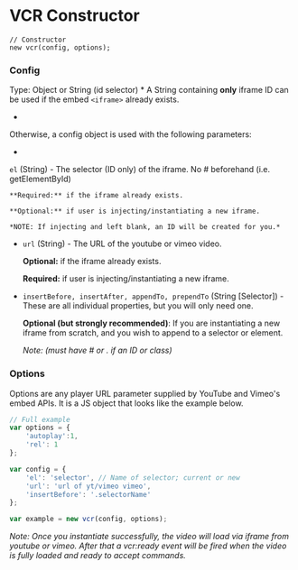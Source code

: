 # VCR Constructor

```
// Constructor
new vcr(config, options);
```


### Config

Type: Object or String (id selector)
* 
A String containing **only** iframe ID can be used if the embed `<iframe>` already exists. 

*
Otherwise, a config object is used with the following parameters:


* 
`el` (String) - The selector (ID only) of the iframe. No # beforehand (i.e. getElementById)

    **Required:** if the iframe already exists. 
    
    **Optional:** if user is injecting/instantiating a new iframe.

    *NOTE: If injecting and left blank, an ID will be created for you.* 
    

* `url` (String) - The URL of the youtube or vimeo video. 

    **Optional:** if the iframe already exists.
    
    **Required:** if user is injecting/instantiating a new iframe.

* `insertBefore, insertAfter, appendTo, prependTo` (String [Selector]) - These are all individual properties, but you will only need one.

    **Optional (but strongly recommended)**: If you are instantiating a new iframe from scratch, and you wish to append to a selector or element. 
    
    *Note: (must have # or . if an ID or class)*
    
    
### Options

Options are any player URL parameter supplied by YouTube and Vimeo's embed APIs. It is a JS object that looks like the example below. 

```javascript
// Full example
var options = {
    'autoplay':1,
    'rel': 1
};

var config = {
    'el': 'selector', // Name of selector; current or new
    'url': 'url of yt/vimeo vimeo',
    'insertBefore': '.selectorName'
};

var example = new vcr(config, options);
```

*Note: Once you instantiate successfully, the video will load via iframe from youtube or vimeo. After that a vcr:ready event will be fired when the video is fully loaded and ready to accept commands.*

```javascript


```
